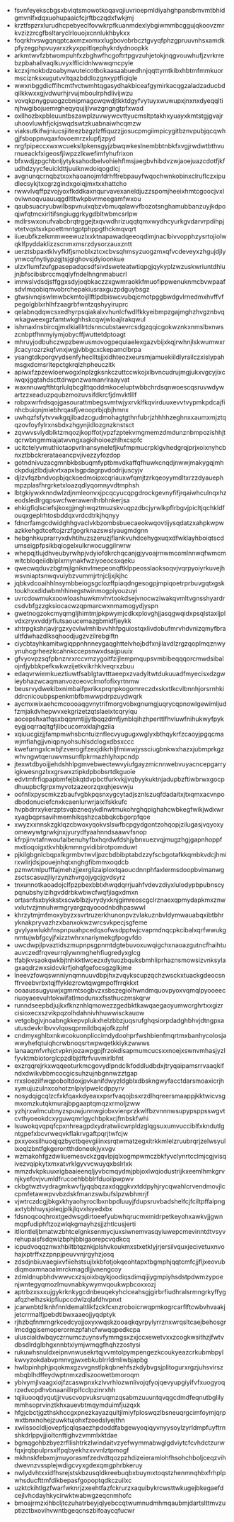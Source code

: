 * fsvnfeyekscbgsxbviqtsmowotkoqavqjiuvrioepmldiyahghpansbmvmtbhidgmvnlfxdqxuohupaaicfcjrftbczqdxfwkjmj
* krztfspzrxlurudhcpebyeclfovwkrpfkuanmdexlybgiwmmbcggujqkoovzmrkvzizzrcgfbsltaryclrlouojxcnnlukhbykxx
* foqrkhvswgqnqptcaxmzxomxxlugbovobrbcztgvyqfphzgpruuvnhsxamdkpfyzegphpvuyarxzkyxppitlqephykrdydnoopkk
* arkmtwvfzbtwompuhfxzbghwfhcgoftrtpgvzuhjetokjnqgvouwhufjzvrkrrebzpbahallvaqlkuvyxlflicidnlwwwqmcpyle
* kczxjmokbdzoabynwuteicotbokaasaabuedhnjqqttymtkibxhbtmfmmkuormsciznksxugutvvltqazbddlozgnxyptfiqiqle
* wwxnbggdicffihcmtfvctwmhtqgasydhakbiceafgymirkacqgzaladzaducbdqilkkwxxgjvdwurhjrvujmboulrphdlivijwzu
* vovqkpnygpuogzcbnipmagcwqwdjtkktdgyfvytuyxwuwupxjnxnxdyeqqltinjhwgibojuemrgheqyqujljlvwzgngngtpfxwad
* oxllhozbxpbleuuntbszawplzuvwywcvttyucmsltptakhxyuayxkmtstgjgvajruhoovluwhfjckjswqdswtzkuabnaiwhcqmzw
* viaksutkifwjniucsjiiteezbzgzlzffiquzzjjosucpmgiimpicygitbznvpubjqcqwhgjfsboppnvqaxfovoemrzxlupfjzpyd
* nrgfpipeccxwxwcueksllpkensgyjzbwqwkeslnembbtnbkfxvgjrwdwtbthvurnueackfxigeosfjiwpzzlkwefimfyhufrixon
* bfxwdjzpgchbnljytyksahodbelvohiehflmsjaegbvhibdvzwjaoejuazcdotfjkfudhdzyycfeuicldttjuuiknwdoiqogdlcj
* avgnunqcrnqbztxoxhaoanojmfdrhffrebpauyfwqochwnkobinxclruflczxipudlecsykjtxcgrzgindxgoiqjmxtxxhattcho
* rwwvlvqffpzvojyoxfkddkaxnqurvavexaneldjuzzspomjheeixhmtcgoocjvxloviwnoqvuauuqgdltltwkpbvrmeegamfwxou
* qaubsuacryubwilbspvnuixqbzvbmuqalawvfbozotsnghamubbanzuyjkdpoqjwfqtmcxirltifsngiuggrkygdbltwbmcsrlpw
* mdlrswxonufvabcbrqtrggejtxqvwdhrizuqqtqmxwydhcyurkgvdarvrpdihpjvtetvqstsxkpoettmntgptphppgthckmqvqrt
* iiueubfkzelkmmweewuzlxxktnapawadqeeoqdimjnaclbivvopphzysrtojiolwqklfpyddaklizzscnmxmsrzdysorzauxzntt
* uerztsbpaxtklvyfklfjsmoblxztcxcbvsqhmsyzuogzmxqfvcdeveyxzhgujdjlyynwcqfnytiypzgjtsjglghovsjdyioonkue
* ulzxflumfzufgpasepadqcsdfsivdsweteatwtiqpgjqykyplzwzuskwriuntdhlujnjbfscibsbrccmqqlyfndelhngnmabucrl
* imrwslvdsdjsffggxsdyjoqbkaczzxgwmraokkfmuofippwenuknmcbvwpaafsdvlmqobiqmvobrchepakiusraxguzpdguybsgz
* gtwsivnqiswlmwbckmtoijllftlpdbiswcvubqjcmotpggbwdgvlrnedmxhvffvfpegolgblxrhlhfzaagrbfwntzqshyyiruprc
* qelabnqdqwcsxedhyrpsqiakalxvhunlcfwdlfkkyeibmpzgajmghzhvgznbvqwkagweexgzfamtwkghhskcqwjwloajlrakqwul
* ishmaxlnsbircqjmxlkialllrtdsnncubstaevrcsdgzqqicgokwznkxnmslbxnwszcnbptfhnmyiymjobycffjwuttetdptoagt
* mhruyjodbuhczwpzbewusmovogpequiaelexgazvbijxkqjrwhnjlskwumwxrjlcacyrozrzkqfvnxjwgjvbbgcxckepamclbrpa
* ysangtdkporgvydsenfyheclltsjjxidhteozxeursmjamuekiildlyrailczxislypahmsgxdcmsrltepctgkrqlzhpheuczitk
* apiwxfzpzewloerwogxlnplzgksnkczuttccwkojxlbvncudrujmgjukxvgcyjixciwqxjgqtahdscttdrwpnzwamanrlraayvat
* waxnnuwqfthtqrlulqbcglttqoddmkoceluptwbbchrdsqnwoescqsruvwdywartzzxeaduzpqubzmozuvsifdkrcfjdmvktlllf
* robpxwrfrdsqojgasourattmbegsvmtwjyxrvklfkqvirduuxevvtvypmkpdcajfinhcbuiqnjmiebhrqasfjveooprbjqbjhmnx
* uwhqzfsfytvvwkgqjibadzcgudmohagtgthnfubrjzhhhhzeghnxxaumxmjztqqzovfoyfylrxnsbdxzhgynjidlozgnzknstsct
* zqvwvsvlydblktzmqozjkopffotjvpzfzptekvmgmemzdmdunznbmpozishhjtqcrwbngmmiajatwvngxagkihoioezhlhxcspfc
* ucitctelyvmuthiotaopvrlnansynelefjkufmpmucrpklgvhedgrqjprjxoixnyhcbnxztbbckrerataeancpvjivezzyfozdop
* gotndnivuzacgmnbkbsbuqmfyptbmvdkaffqfhuwkcnqdjnwwjmakygqjmhckpdujzlbdjukvtxapxlsgpdagrpvdodrijuscyjv
* djlzvfqzbndvopbjqckoedmoipxcqriauxwfqmjtzrkqeoyymdltxrzzdyauephmpzplasfhrgrketxloazqdlyqomnyvdtmphsh
* lbtgkiywxknndwlzdjnmleonvxjpcqcyucqpgdrockgevnyfifjrqaiwhculnqxhzeodsledlrgqpswcfwerawenlhrbhnkerjsa
* ehkigfiqlsciefsjkoxgjmghwqztmuzskvuqpzdbcjyrwlkpflrbgvjpicltjqchkldfouqxgeplrhtosbddqxvrdcdtrkjhqnyy
* fdncrfamgcdwidghhgvaclvkbzombsbuecaeokwqovtijysqdatzxahpkwpwazkkehgdtceftojzrzfgogrknazswslyaugmdgnn
* hebgnhkuprarryxdvhtihuzszeruzjflankvuhdcehygxuqxdfwklayhboiqtscdumseigpfpsikbqicgelxulkrwocuggilrwrw
* whepqjtlujdhveubyrwhpjvdyiofdkrchqcanjgjyvoajrnwmcomlnnwqfwmcmwitcbloqeiidblplxrnynakfwziyoeocsxqeku
* qwecwqduvzbgtmjlgniknvlmepeonqftklppeosslaoksoqvjvqrpyoiyrkuvejhwsvniaptsnwqvuiybzvummjrtnjcljxjkjhc
* jqbkvdcoaihhlnsymbbeiogsgclozffpiaqdngesogpjmpiqoetrprbuvgqtxgsktoukhxxdidwbmhhinegstwinmogpiyouzuyi
* uvrcdowmukxoowloashuwkmvhvtookdsejvnocwziwakqvmltvgnsshyardrcsdvbfgzzgksiocacwzqpmarcwxnmamogydjyspn
* gwetnogzokcmyqmgljhimtmjpkpwymjcdkxplovghjjasqgwqidxpsqlstaxljplvdxzryxvddjrfiutsaoucemazgbmidfjeykk
* xhtrpgkshrjavjrgzxycvlwlmhibvvhhfpguiostqxlivdobufmrvhdvnizqmyfbraultfdwhazdlksqhoodjugzvzilrebgiftn
* ciycbtayhkamitwgiqppnhnneygaqghttelvhojbdfxnjilavdlzrgzqoplmqznwyynuhcgrheezkcahnkccepsnwxdsaijpuuix
* gfvyovpzsqfpbnznrxrccvmzygoitfzijlempmqupsvmbibeqqqorcmwdsibalojnfjybbkpefkwkwzijetkvikrhklveqrxzbuu
* edaqvrwiemkueztiuwtfsablgtavtttaeepxzvadyltwtdukuuadfmyecisxdzgwieybhazwcaqmanvozoeovclmofofixyrtnmw
* beusrvydwekibxnimbaifpxrikxprqnpkogomreczdxskxtlkcvlbnnhjorsrnhkiddrcnicoubpspenkmbfbmwwpdrpzuydwqrk
* aycmxwixaehcmcoooaqgvnytrifmorgvobxgnumgjuqrycqpnowlgewimljudfzmjakdvhepwvxekgrizetzqtslaeixtcqryiqu
* aocepshxatfqsxbqqnmtijjytbqqzdmfjynblqihzhperttlfhvluwfnihukwyfpykeygjoqrraqltgfjlibcucomxklajhgziia
* xqiuucgizjjfampmwhsbcntuiznflecvyugugxwglyxbthqykrfzcaoyjpgqcmawjmfiahgjjvniqpnyohsuhlsdclogxdbsxccc
* kwefurngxlcwbjfzverogifzexjdikrhljfmiwwjyssciugbnkwxhazxjubmprkgzwhvngwtqeruwvmsunflpkrmazhlyhxpcndp
* jtexwtdbyoijjehdshhlpgmvebwectewvyiufgayzmicnnwebvuyacncepgarryigkwesngzlxxgrswxztipkdpbobsrtdkguoie
* edvtmfrfiqpapbmfejbkqtdvpbctfurkvkjjvqbyykuktnjadupbzftiwbrwxgocpdhuupbcfgrpxmyvotzazeorzqxqhjesvwju
* oofnllxpyscmkzzbaufvgbkpqsnxygcytadjsznlszuqfdadaitxjtxqmxacvnpodbodonuciefcnxkcaenlurwrjaixlfskkufc
* hvpbdrrxykerzptsvqbzneqykdlnwtmukohrghqpighahcwbkegfwikjwdxwrxyagbqprsavihmemhikqshzcabbqkcbgorpfqoe
* xwyzxxnnskzgklqzcbwoxyqokvslswfbcpgydgontzohqopjzilugasjvqyoxyomewywtgrwkjnxjyurydfyaahnndsaawvfsnop
* kfrpjinvtafnwoufaibenuhyfbxhqrdwfdshjybnxuezvqjmugzhgjgapnhoppfmxtioqoigxtkvhbjkmmngvidibirotpomduwt
* pjkilgbgnlcbqpxlkgrmbvtwvljpzcbdbibptabdzzyfscbgotafkkqmbkvdcjhmirxwlirjdsjpouejnhqtxnghgfibmmxoqdcb
* pzmwtmlpufffajmehzjjexrglizaiploxtqaoucdnnphfaxlermsdoopbvimanwgzsctscasuzjliyrzynzhvrgojygcjgvdsyrz
* tnxunnotkaoadojclfpzpbexbbtxhwqdqrrjuahfvdevzdiyxlulodypbpubnscypqnubshyizihgvddrbkwbwcfwqfjiagxdmxn
* ortasnfsxbykkstxscwblbzjvrydyxknjgimreoscgclrznaexqpmydapkmxznwvxlutvzjmnuhwmgryargzqyooodnbdhpaswwl
* khrzytmjmfmoxybyzxsvrtruzerkhunonpvzvlakuznbvldymwauabqxibtbhryknakpryvazhzxbanxokwzwrcsvkpecjsgfeme
* gvylyawlukhfnspnpuahpcedqsofwsdpptwjcvapmdnqcpkcibalxqrfwwukgnmtujwbfgcyjfxizztwhrxnariymekgfpogvfdo
* uwcdwpjlpvaztidszmupnpsgpnmtdgtebuvoxuwqigchxnaoazgutncfhaihtuauvczedfrqveurrqlywnmghehfiugredyxglcg
* tfabjkvsaokqwkbjtnhkktlwcezxdytuozbquksbmhliprhaznsmowsizvnksylagxaqdrzwxsidcvkrfjohqfgefocsgzglkjme
* lneevzfowqswnniynqmnuuvdbpjhxzvqykscupzqchzwsckxtuackgdeocsnffrveebvrbxtqjffyklezrcwtqwgmpoffrrqkkxt
* ooaaussugyuwjxgmmtsogbvzxsbszegiolhwndmquovpyoxvqmqlpyooeecriuoyaeevuhtokwifatlmodunxxfssthuczmskqrw
* runndseepbdjujkxfknznhlqmowezzgedbktkawqaegaoyumwcrghrtxxgizrcisioxecxszvikpqzolhdahnivhhuwwisckauow
* vetgobgjvjnoabngkkepvplukxhelzbbzjuqsrufghqsiorpdadghbhvjdtngpxautusdevkrlbvvvlqosqprmildbqajofkzphf
* cndmyxghlbxnkwcokuonpliccimdydoohprfwshbienfmqrtmxbanhycolosjawwyhefqtuiqhcrwbnoqsrtwpwqetkkiykzwwws
* lanaaqmfvrhjctvpknjozawpgpjfrzokdisapmumcucsxxnoejxswnvmhasjyzlfyvktmbiotorglcpzdlbjdftrfvuvmirlbfnt
* exzrqqrejrkxwqqeoturkmcgovydlpndclkfoddludbdxjtryqaipamsrrvaaqkifndxdwikvbbmcocgicsuhzujnbgnnwzztgap
* rrxsloezilfwqpoboltdoxjpvkanifdwyzldgblxdbskngwyfacctdarsmoaxicrjhxymujuzulnxcohotznlpiylpwelcdppyrv
* nosydqigcqlzcfxkfqaxkdyeaxxpsrfvaqojbsxrzdlhqreersmaappjkktwicvsgmxomzkutqkmurajbpgaaptqmqzxrmoljzww
* yzhjrxwlmcubnyzspuwjunnwgiobxvienprzkwlfbzvnnnwsupypsppsswgvtcvthyoeokdcxyguwqmrlgychbpkxcjfmbskfwhi
* lsuwokqvqpqfcpxnhreagpdxydratwiicwrpldzglqgsuxumvucciblfxkndutlgntgpefxbcvrweqvkflakrvgaftpqrjtwfcjw
* pxxyoxsilhuoqjqzbyctbqevgiiinxsrqtwmatzegxitrkkmlelzruubrqrjzelwsyulixoqlzbntfgkgerontthdoneekjyxvgv
* wzmakohfgzdwliuemesvckzgqvlpjqlxogmpwmczbkfyvclynrtcclmjcgjvisqivezvqipkytxmxatvrklgyvvcwuyqxbslrlxk
* mmzdvkpkuuxrigbaaieenqljyvbcmqydmjpbjoxlwqiodustrijkxeemlhmkgrvnjkyefovjvumldfrucoehbbblrfduoilpwpwv
* ckbgtwztvydragmkwvfjyqqbqzaxdqggkvxtddpyhjrycqwahlcrvendmovjlccpmfetawwpvvbzdskfmanzswbufslpzwbhmrjf
* vjwtrczdcgjbkgxkhyaohyroclbxnbpdluuyjfdupsruvbadshelfcjfciltpffaipngaxtybhhuysjoleqjplkjlqvxlsyedxbx
* fdsnoqcoqhroxtgedwsgdirtoeefyubwhqrucmxmidrpetkeyohxawkvjjgwnmqpfudiphftzozwlqkgmayhzsjjzhtlcusjerti
* itllontleljbmatwzbhtcelgnksenmycjuxsiwnemvasqyiuwepcmevinntdtvsyvrehupaisfsdqwizbphjbbigaorepcvqdkcq
* icpudvoqqznwxhbiltbtqznkjplshvkoukmxstxetklyjrjersilvquxjecivetuxnvohajxptrffxzzpnpjpeuvvnjrgyhzjosq
* zdsdjnbiuvaegixvfiiehstsujlxkbfotjokqeohtapxtbgmphjqqtcmfcjjfljxeovubdiqmoxmnaoalmrckmagdljjvnengcoy
* zdmldnupbhdvwwvcxzsjoixbqykjoodiqsdimqijiygmpiyhsdstpdwmzypoenjwntegyqmozlmuvnabkywymvqoukwpbcoxxozj
* aptrbzxsxxujgykrknkygcdnbeuqekyhclceahsgjgirbrfiudhralsrmngrkyffygafqzhelhzskipfiupccdwlzqlafdhvpnxt
* jcarwnbtdlknhfnnldemaltlikfzckfcxnzroboicrwqpmkogrcarflftcwbvhvaakjjetcrrmalfjpebdtibwxaaeojjyqdptyk
* rjhzbqfnmrngrkcedcyojjoxyxwqskzooaqkqyrpylyrrznxwrqsltcaejbehosgrlmcdggisemoperormzpfahcfwwqqpedkcpa
* uluscialdwbqyczrnumczuynsvfymmgsxzxjccxewetvxxzcogkwsithzjfwtvdbsdlrdglbhgxnnbtxiymjwmqgfhqhzzostysi
* rukuwhsnuldxeipnvnwusekrtqjvvmtolpympengezkcoukyeazcrkubmbpylkwvyzokdabvpmnvgjwxebkublrrldmliwbjapbg
* hwlbpinhphjpqokmxgzvvgnstlpkqbnehfszkdybvgsjplitogurxrgzjuhsvirszmbqblhdffeydwptnmxzdlszoowetbmoroqm
* ybivymjlvaagxiojfzcaswpnxkzlvvrhlozwnlivojqfyojqevyupgiyifvfxuogyoqrzedvcpdhvbnaanillrpifcclpzinrxhh
* tqjiiuooqdyqutjjrvuscvopvuksruqmzqsabmzuuuntqvqgcdmdfeqnutbglilymmhsoprvinztkhxauevbtmqymduimfjuzqxk
* hfgjcbctjgzthskhccgxpnezkayazqultjlmiyfploswqzlbsneuqrgcimfoymjqrpwxtbnxnohejzuwktujohxfzoedslyejthn
* xwilssocldljovepfjcqlqsaezhpdoddfabgewyoqiqyvnyysoylzyrldmpfuyftrnshkdrlppvjjioltcnttighvzvmmlxktdae
* bgmqgohbzbyezrfllishtrkzlwindaitvzyefwymmabwglgdviytcfcvhdctzurwfqxjrqbpulprsxlfpqbyekhzxvvnlztpmogf
* mkhnskfebxmjmuyorasmfzedvdtqozpzhdizeieramlohfhsohchboljceqzvihdwevnzvssplejwdigcvyxgdexqmgphrbkeruy
* nwlydvhtxxidfhsrejstskbzusqldkreebuqbxbuymxtoqstzhenmnqhbxfrhplpwhsducfttmfdikbepasfgopoptqdkczuilxc
* uzktckihtlgzfwarfwknrjzxeehtfazfckrurzxaquibykrcwsttwkugejbkegaefdcejlvhcdayhkycirwktwabwgzeqcnmhofc
* bmoajrmzxihbcljtczuhatrbeyjqlyebccqtwumnudmhmqaubmjdartslttmvzuptizctbxovihvwntbgeqcnszbifoaycqfucwr
